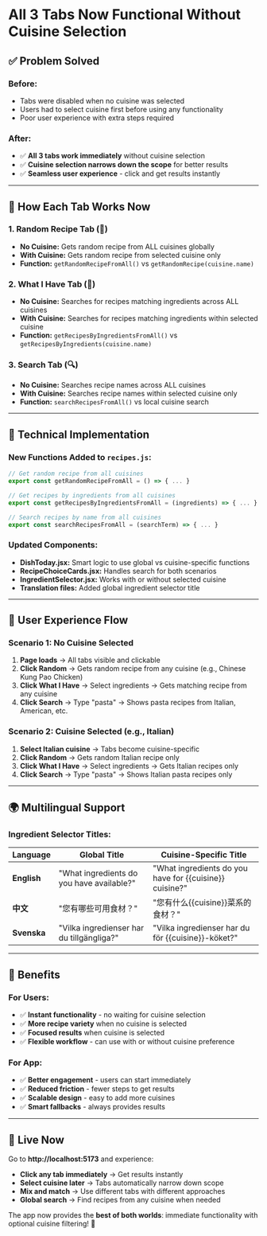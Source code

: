 # All 3 Tabs Now Functional Without Cuisine Selection

## ✅ **Problem Solved**

### **Before:**
- Tabs were disabled when no cuisine was selected
- Users had to select cuisine first before using any functionality
- Poor user experience with extra steps required

### **After:**
- ✅ **All 3 tabs work immediately** without cuisine selection
- ✅ **Cuisine selection narrows down the scope** for better results
- ✅ **Seamless user experience** - click and get results instantly

---

## 🎯 **How Each Tab Works Now**

### **1. Random Recipe Tab (🎲)**
- **No Cuisine:** Gets random recipe from ALL cuisines globally
- **With Cuisine:** Gets random recipe from selected cuisine only
- **Function:** `getRandomRecipeFromAll()` vs `getRandomRecipe(cuisine.name)`

### **2. What I Have Tab (🥬)**
- **No Cuisine:** Searches for recipes matching ingredients across ALL cuisines
- **With Cuisine:** Searches for recipes matching ingredients within selected cuisine
- **Function:** `getRecipesByIngredientsFromAll()` vs `getRecipesByIngredients(cuisine.name)`

### **3. Search Tab (🔍)**
- **No Cuisine:** Searches recipe names across ALL cuisines
- **With Cuisine:** Searches recipe names within selected cuisine only
- **Function:** `searchRecipesFromAll()` vs local cuisine search

---

## 🔧 **Technical Implementation**

### **New Functions Added to `recipes.js`:**
```javascript
// Get random recipe from all cuisines
export const getRandomRecipeFromAll = () => { ... }

// Get recipes by ingredients from all cuisines  
export const getRecipesByIngredientsFromAll = (ingredients) => { ... }

// Search recipes by name from all cuisines
export const searchRecipesFromAll = (searchTerm) => { ... }
```

### **Updated Components:**
- **DishToday.jsx:** Smart logic to use global vs cuisine-specific functions
- **RecipeChoiceCards.jsx:** Handles search for both scenarios
- **IngredientSelector.jsx:** Works with or without selected cuisine
- **Translation files:** Added global ingredient selector title

---

## 🎨 **User Experience Flow**

### **Scenario 1: No Cuisine Selected**
1. **Page loads** → All tabs visible and clickable
2. **Click Random** → Gets random recipe from any cuisine (e.g., Chinese Kung Pao Chicken)
3. **Click What I Have** → Select ingredients → Gets matching recipe from any cuisine
4. **Click Search** → Type "pasta" → Shows pasta recipes from Italian, American, etc.

### **Scenario 2: Cuisine Selected (e.g., Italian)**
1. **Select Italian cuisine** → Tabs become cuisine-specific
2. **Click Random** → Gets random Italian recipe only
3. **Click What I Have** → Select ingredients → Gets Italian recipes only
4. **Click Search** → Type "pasta" → Shows Italian pasta recipes only

---

## 🌍 **Multilingual Support**

### **Ingredient Selector Titles:**
| Language | Global Title | Cuisine-Specific Title |
|----------|-------------|----------------------|
| **English** | "What ingredients do you have available?" | "What ingredients do you have for {{cuisine}} cuisine?" |
| **中文** | "您有哪些可用食材？" | "您有什么{{cuisine}}菜系的食材？" |
| **Svenska** | "Vilka ingredienser har du tillgängliga?" | "Vilka ingredienser har du för {{cuisine}}-köket?" |

---

## 🚀 **Benefits**

### **For Users:**
- ✅ **Instant functionality** - no waiting for cuisine selection
- ✅ **More recipe variety** when no cuisine is selected
- ✅ **Focused results** when cuisine is selected
- ✅ **Flexible workflow** - can use with or without cuisine preference

### **For App:**
- ✅ **Better engagement** - users can start immediately
- ✅ **Reduced friction** - fewer steps to get results
- ✅ **Scalable design** - easy to add more cuisines
- ✅ **Smart fallbacks** - always provides results

---

## 🎉 **Live Now**

Go to **http://localhost:5173** and experience:
- **Click any tab immediately** → Get results instantly
- **Select cuisine later** → Tabs automatically narrow down scope
- **Mix and match** → Use different tabs with different approaches
- **Global search** → Find recipes from any cuisine when needed

The app now provides the **best of both worlds**: immediate functionality with optional cuisine filtering! 🌟
